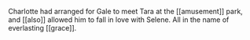Charlotte had arranged for Gale to meet Tara at the [[amusement]] park, and [[also]] allowed him to fall in love with Selene. All in the name of everlasting [[grace]].